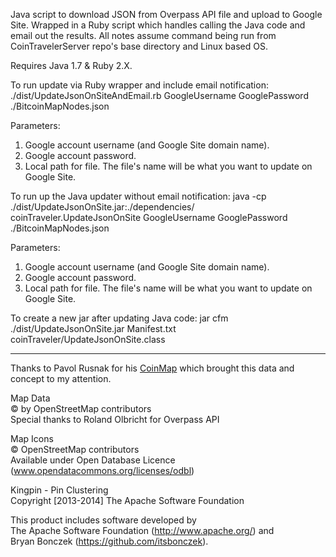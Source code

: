 Java script to download JSON from Overpass API file and upload to Google Site.  Wrapped in  a Ruby script which handles calling the Java code and email out the results.  All notes assume command being run from CoinTravelerServer repo's base directory and Linux based OS.

Requires Java 1.7 & Ruby 2.X.


To run update via Ruby wrapper and include email notification:
./dist/UpdateJsonOnSiteAndEmail.rb GoogleUsername GooglePassword ./BitcoinMapNodes.json

Parameters:
1. Google account username (and Google Site domain name).
2. Google account password.
3. Local path for file.  The file's name will be what you want to update on Google Site.    


To run up the Java updater without email notification:
java -cp ./dist/UpdateJsonOnSite.jar:./dependencies/ coinTraveler.UpdateJsonOnSite GoogleUsername GooglePassword ./BitcoinMapNodes.json

Parameters:
1. Google account username (and Google Site domain name).
2. Google account password.
3. Local path for file.  The file's name will be what you want to update on Google Site.    


To create a new jar after updating Java code:
jar cfm ./dist/UpdateJsonOnSite.jar Manifest.txt coinTraveler/UpdateJsonOnSite.class

---

Thanks to Pavol Rusnak for his [CoinMap](http://coinmap.org) which brought this data and concept to my attention.  


Map Data  
© by OpenStreetMap contributors  
Special thanks to Roland Olbricht for Overpass API  


Map Icons  
© OpenStreetMap contributors  
Available under Open Database Licence (www.opendatacommons.org/licenses/odbl)  


Kingpin - Pin Clustering  
Copyright [2013-2014] The Apache Software Foundation  

This product includes software developed by  
The Apache Software Foundation (http://www.apache.org/) and  
Bryan Bonczek (https://github.com/itsbonczek).  

